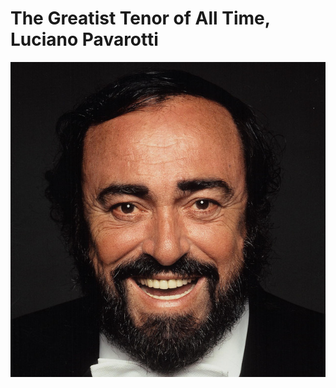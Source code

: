 # The Greatist Tenor of All Time, <br> Luciano Pavarotti
![Pavarotti Smiling](./Picture/Pavarotti%20smiling.jfif)